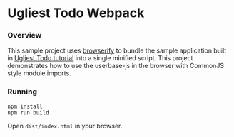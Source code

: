 # Ugliest Todo Webpack

### Overview

This sample project uses [browserify](http://browserify.org/) to bundle the sample application built in [Ugliest Todo tutorial](../ugliest-todo) into a single minified script. This project demonstrates how to use the userbase-js in the browser with CommonJS style module imports.


### Running

```
npm install
npm run build
```

Open `dist/index.html` in your browser.
